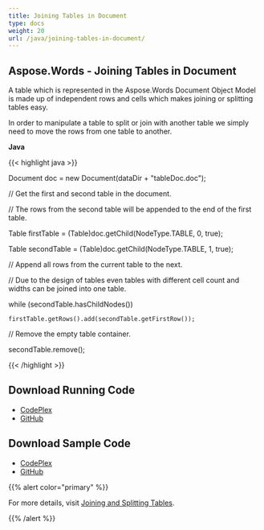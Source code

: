 ```yaml
---
title: Joining Tables in Document
type: docs
weight: 20
url: /java/joining-tables-in-document/
---
```


## **Aspose.Words - Joining Tables in Document**
A table which is represented in the Aspose.Words Document Object Model is made up of independent rows and cells which makes joining or splitting tables easy.

In order to manipulate a table to split or join with another table we simply need to move the rows from one table to another.

**Java**

{{< highlight java >}}

 Document doc = new Document(dataDir + "tableDoc.doc");

// Get the first and second table in the document.

// The rows from the second table will be appended to the end of the first table.

Table firstTable = (Table)doc.getChild(NodeType.TABLE, 0, true);

Table secondTable = (Table)doc.getChild(NodeType.TABLE, 1, true);

// Append all rows from the current table to the next.

// Due to the design of tables even tables with different cell count and widths can be joined into one table.

while (secondTable.hasChildNodes())

    firstTable.getRows().add(secondTable.getFirstRow());

// Remove the empty table container.

secondTable.remove();

{{< /highlight >}}
## **Download Running Code**
- [CodePlex](https://aspose-wordsjavadocx4j.codeplex.com/releases/view/618874)
- [GitHub](https://github.com/aspose-words/Aspose.Words-for-Java/releases/tag/Aspose.Words_Java_for_Docx4j-v1.0.0)
## **Download Sample Code**
- [CodePlex](https://aspose-wordsjavadocx4j.codeplex.com/SourceControl/latest#src/main/java/com/aspose/words/examples/asposefeatures/tables/joiningtables/AsposeJoiningTables.java)
- [GitHub](https://github.com/aspose-words/Aspose.Words-for-Java/tree/master/Plugins/Aspose.Words-for-Java_for_Docx4j/src/main/java/com/aspose/words/examples/asposefeatures/tables/joiningtables/AsposeJoiningTables.java)

{{% alert color="primary" %}} 

For more details, visit [Joining and Splitting Tables](/words/java/joining-and-splitting-tables/).

{{% /alert %}}
